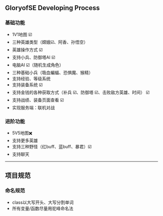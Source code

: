 ## GloryofSE Developing Process

### 基础功能

-  1V1地图 ☑️
-  三种英雄类型（嫦娥☑️、阿香、孙悟空）
-  英雄操作方式  ☑️
-  支持小兵、防御塔AI  ☑️
-  电脑AI  ☑️（随机生成角色）
-  三种基础小兵（吸血蝙蝠、恐惧魔、猴精）
-  支持经验、等级系统 
-  支持装备系统 ☑️
-  支持金钱的各种获取方式（补兵 ☑️、防御塔 ☑️、击败敌方英雄、时间） ☑️
-  支持战绩、装备页面查看 ☑️
-  实现服务端：联机对战 

### 进阶功能

-  5V5地图✖️
-  支持更多英雄
-  支持三种野怪（红buff、蓝buff、暴君）☑️
-  支持聊天

------

## 项目规范

### 命名规范

- class以大写开头、大写分割单词
- 所有变量/函数尽量用驼峰命名法
